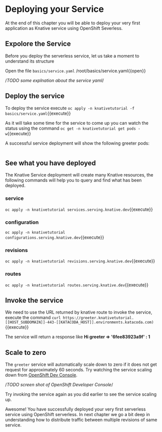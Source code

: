 # Deploying your Service

At the end of this chapter you will be able to  deploy your very first application as Knative service using OpenShift Severless.

## Expolore the Service

Before you deploy the serverless service, let us take a moment to  understand its structure

Open the file `basics/service.yaml` /root/basics/service.yaml{{open}}

/*TODO some explnation about the service yaml*/

## Deploy the service

To deploy the service execute `oc apply -n knativetutorial -f basics/service.yaml`{{execute}}

As it will take some time for the service to come up you can watch the status using the command `oc get -n knativetutorial get pods -w`{{execute}}

A successful service deployment will show the following greeter pods:

```shell

```

## See what you have deployed

The Knative Service deployment will create many Knative resources, the following commands will help you to query and find what has been deployed.

### service

`oc apply -n knativetutorial services.serving.knative.dev`{{execute}}

### configuration

`oc apply -n knativetutorial configurations.serving.knative.dev`{{execute}}

### revisions

`oc apply -n knativetutorial revisions.serving.knative.dev`{{execute}}

### routes

`oc apply -n knativetutorial routes.serving.knative.dev`{{execute}}

## Invoke the service

We need to use the URL returned by knative route to invoke the service, execute the command `curl https://greeter.knativetutorial.[[HOST_SUBDOMAIN]]-443-[[KATACODA_HOST]].environments.katacoda.com)`{{execute}}

The service will return a response like **Hi  greeter => '6fee83923a9f' : 1**

## Scale to zero

The `greeter` service will automatically scale down to zero if it does not get request for approximately 60 seconds. Try watching the service scaling down from [OpenShift Dev Console](https://console-openshift-console-[[HOST_SUBDOMAIN]]-443-[[KATACODA_HOST]].environments.katacoda.com).

/*TODO screen shot of OpenShift Developer Console*/

Try invoking the service again as you did earlier to see the service scaling up.

Awesome! You have successfully deployed your very first serverless service using OpenShift serverless. In next chapter we go a bit deep in understanding how to distribute traffic between multiple revisions of same service.
